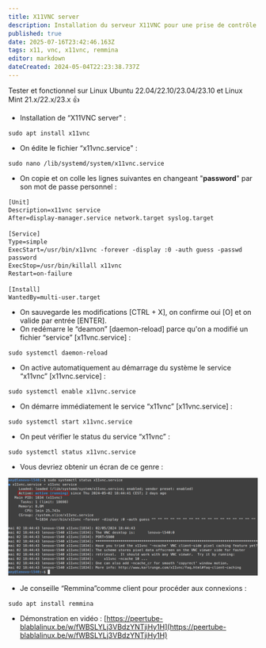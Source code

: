 ```yaml
---
title: X11VNC server
description: Installation du serveur X11VNC pour une prise de contrôle via un client comme Remmina. Testée et fonctionnelle sur Linux Ubuntu/Mint.
published: true
date: 2025-07-16T23:42:46.163Z
tags: x11, vnc, x11vnc, remmina
editor: markdown
dateCreated: 2024-05-04T22:23:38.737Z
---
```


Tester et fonctionnel sur Linux Ubuntu 22.04/22.10/23.04/23.10 et Linux Mint 21.x/22.x/23.x 👍

-   Installation de “X11VNC server" :

```plaintext
sudo apt install x11vnc
```

-   On édite le fichier “x11vnc.service" :

```plaintext
sudo nano /lib/systemd/system/x11vnc.service
```

-   On copie et on colle les lignes suivantes en changeant "**password**" par son mot de passe personnel :

```plaintext
[Unit]
Description=x11vnc service
After=display-manager.service network.target syslog.target

[Service]
Type=simple
ExecStart=/usr/bin/x11vnc -forever -display :0 -auth guess -passwd password
ExecStop=/usr/bin/killall x11vnc
Restart=on-failure

[Install]
WantedBy=multi-user.target
```

-   On sauvegarde les modifications \[CTRL + X\], on confirme oui \[O\] et on valide par entrée \[ENTER\].
-   On redémarre le “deamon” \[daemon-reload\] parce qu'on a modifié un fichier “service” \[x11vnc.service\] :

```plaintext
sudo systemctl daemon-reload
```

-   On active automatiquement au démarrage du système le service “x11vnc” \[x11vnc.service\] :

```plaintext
sudo systemctl enable x11vnc.service
```

-   On démarre immédiatement le service “x11vnc” \[x11vnc.service\] :

```plaintext
sudo systemctl start x11vnc.service
```

-   On peut vérifier le status du service “x11vnc” :

```plaintext
sudo systemctl status x11vnc.service
```

-   Vous devriez obtenir un écran de ce genre :

![](/x11vnc-service/x11vnc-service-status-running.png)

-   Je conseille “Remmina”comme client pour procéder aux connexions :

```plaintext
sudo apt install remmina
```

-   Démonstration en vidéo : [https://peertube-blablalinux.be/w/fWBSLYLj3VBdzYNTjiHy1H](https://peertube-blablalinux.be/w/fWBSLYLj3VBdzYNTjiHy1H)
